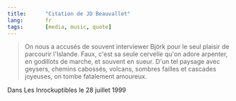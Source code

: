 ```yaml
---
title:      "Citation de JD Beauvallet"
lang:       fr
tags:       [media, music, quote]
---
```



> On nous a accusés de souvent interviewer Björk pour le seul plaisir de parcourir l'Islande. Faux, c'est sa seule cervelle qu'on adore arpenter, en godillots de marche, et souvent en sueur. D'un tel paysage avec geysers, chemins cabossés, volcans, sombres failles et cascades joyeuses, on tombe fatalement amoureux.


Dans Les Inrockuptibles le 28 juillet 1999

